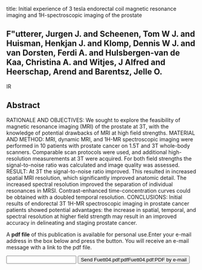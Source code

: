 title: Initial experience of 3 tesla endorectal coil magnetic resonance imaging and 1H-spectroscopic imaging of the prostate

## F"utterer, Jurgen J. and Scheenen, Tom W J. and Huisman, Henkjan J. and Klomp, Dennis W J. and van Dorsten, Ferdi A. and Hulsbergen-van de Kaa, Christina A. and Witjes, J Alfred and Heerschap, Arend and Barentsz, Jelle O.
IR


## Abstract
RATIONALE AND OBJECTIVES: We sought to explore the feasibility of magnetic resonance imaging (MRI) of the prostate at 3T, with the knowledge of potential drawbacks of MRI at high field strengths. MATERIAL AND METHOD: MRI, dynamic MRI, and 1H-MR spectroscopic imaging were performed in 10 patients with prostate cancer on 1.5T and 3T whole-body scanners. Comparable scan protocols were used, and additional high-resolution measurements at 3T were acquired. For both field strengths the signal-to-noise ratio was calculated and image quality was assessed. RESULT: At 3T the signal-to-noise ratio improved. This resulted in increased spatial MRI resolution, which significantly improved anatomic detail. The increased spectral resolution improved the separation of individual resonances in MRSI. Contrast-enhanced time-concentration curves could be obtained with a doubled temporal resolution. CONCLUSIONS: Initial results of endorectal 3T 1H-MR spectroscopic imaging in prostate cancer patients showed potential advantages: the increase in spatial, temporal, and spectral resolution at higher field strength may result in an improved accuracy in delineating and staging prostate cancer.

A <b>pdf file</b> of this publication is available for personal use.Enter your e-mail address in the box below and press the button. You will receive an e-mail message with a link to the pdf file.
<form action="sender.php">  <input type="text" name="email">  <input type="submit" value="Send Fuett04.pdf:pdfFuett04.pdf:PDF by e-mail"></form>